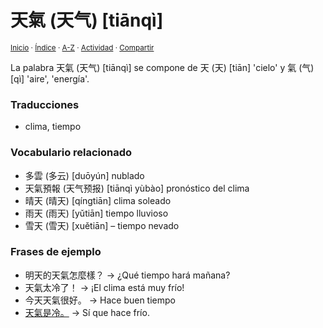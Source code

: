 # 天氣 (天气) [tiānqì]
<sup>[Inicio](../../../../index.md) · [Índice](../../../../indices/chino-espanol-tian1.md) · [A-Z](../../../../indices/alfabetico.md) · [Actividad](../../../../indices/actividad.md) · [Compartir](https://x.com/intent/tweet?text=%E5%A4%A9%E6%B0%A3%20(%E5%A4%A9%E6%B0%94)%20%5Bti%C4%81nq%C3%AC%5D%20en%20el%20Diccionario%20chino-espa%C3%B1ol%2C%20con%20traducciones%2C%20frases%20de%20ejemplo%20y%20vocabulario%20relacionado.%0A%E2%86%92%20https%3A%2F%2Fjucardus.github.io%2Fcontenido%2Ft%2Fi%2Fa%2Ftian1-qi4.html%0A%0A%23chn_espnl_jucardus%0A%40jucardus)</sup>

La palabra 天氣 (天气) [tiānqì] se compone de 天 (天) [tiān] 'cielo' y 氣 (气) [qì] 'aire', 'energía'.

### Traducciones

* clima, tiempo

### Vocabulario relacionado

* 多雲 (多云) [duōyún] nublado
* 天氣預報 (天气预报) [tiānqì yùbào] pronóstico del clima
* 晴天 (晴天) [qíngtiān] clima soleado
* 雨天 (雨天) [yǔtiān] tiempo lluvioso
* 雪天 (雪天) [xuětiān]  – tiempo nevado

### Frases de ejemplo

* 明天的天氣怎麼樣？ → ¿Qué tiempo hará mañana?
* 天氣太冷了！ → ¡El clima está muy frío!
* 今天天氣很好。 → Hace buen tiempo
* [天氣是冷。](../../../../contenido/t/i/a/tian1-qi4-shi4-leng3.md) → Sí que hace frío.
